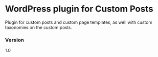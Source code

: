 # WordPress plugin for Custom Posts

Plugin for custom posts and custom page templates, as well with custom taxonomies on the custom posts.

### Version
1.0